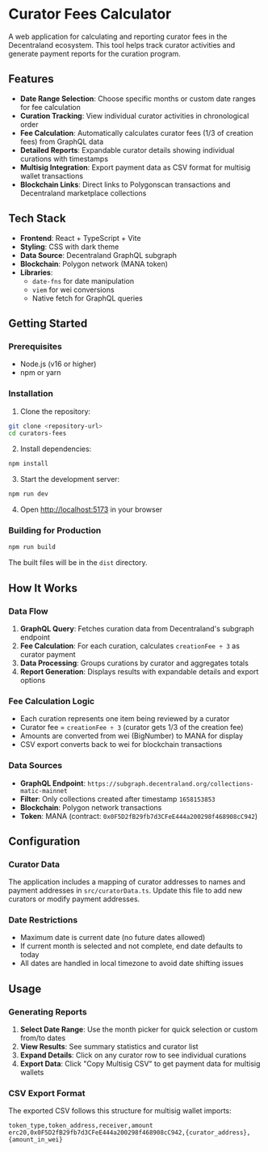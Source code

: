 # Curator Fees Calculator

A web application for calculating and reporting curator fees in the Decentraland ecosystem. This tool helps track curator activities and generate payment reports for the curation program.

## Features

- **Date Range Selection**: Choose specific months or custom date ranges for fee calculation
- **Curation Tracking**: View individual curator activities in chronological order
- **Fee Calculation**: Automatically calculates curator fees (1/3 of creation fees) from GraphQL data
- **Detailed Reports**: Expandable curator details showing individual curations with timestamps
- **Multisig Integration**: Export payment data as CSV format for multisig wallet transactions
- **Blockchain Links**: Direct links to Polygonscan transactions and Decentraland marketplace collections

## Tech Stack

- **Frontend**: React + TypeScript + Vite
- **Styling**: CSS with dark theme
- **Data Source**: Decentraland GraphQL subgraph
- **Blockchain**: Polygon network (MANA token)
- **Libraries**:
  - `date-fns` for date manipulation
  - `viem` for wei conversions
  - Native fetch for GraphQL queries

## Getting Started

### Prerequisites

- Node.js (v16 or higher)
- npm or yarn

### Installation

1. Clone the repository:

```bash
git clone <repository-url>
cd curators-fees
```

2. Install dependencies:

```bash
npm install
```

3. Start the development server:

```bash
npm run dev
```

4. Open [http://localhost:5173](http://localhost:5173) in your browser

### Building for Production

```bash
npm run build
```

The built files will be in the `dist` directory.

## How It Works

### Data Flow

1. **GraphQL Query**: Fetches curation data from Decentraland's subgraph endpoint
2. **Fee Calculation**: For each curation, calculates `creationFee ÷ 3` as curator payment
3. **Data Processing**: Groups curations by curator and aggregates totals
4. **Report Generation**: Displays results with expandable details and export options

### Fee Calculation Logic

- Each curation represents one item being reviewed by a curator
- Curator fee = `creationFee ÷ 3` (curator gets 1/3 of the creation fee)
- Amounts are converted from wei (BigNumber) to MANA for display
- CSV export converts back to wei for blockchain transactions

### Data Sources

- **GraphQL Endpoint**: `https://subgraph.decentraland.org/collections-matic-mainnet`
- **Filter**: Only collections created after timestamp `1658153853`
- **Blockchain**: Polygon network transactions
- **Token**: MANA (contract: `0x0F5D2fB29fb7d3CFeE444a200298f468908cC942`)

## Configuration

### Curator Data

The application includes a mapping of curator addresses to names and payment addresses in `src/curatorData.ts`. Update this file to add new curators or modify payment addresses.

### Date Restrictions

- Maximum date is current date (no future dates allowed)
- If current month is selected and not complete, end date defaults to today
- All dates are handled in local timezone to avoid date shifting issues

## Usage

### Generating Reports

1. **Select Date Range**: Use the month picker for quick selection or custom from/to dates
2. **View Results**: See summary statistics and curator list
3. **Expand Details**: Click on any curator row to see individual curations
4. **Export Data**: Click "Copy Multisig CSV" to get payment data for multisig wallets

### CSV Export Format

The exported CSV follows this structure for multisig wallet imports:

```csv
token_type,token_address,receiver,amount
erc20,0x0F5D2fB29fb7d3CFeE444a200298f468908cC942,{curator_address},{amount_in_wei}
```
